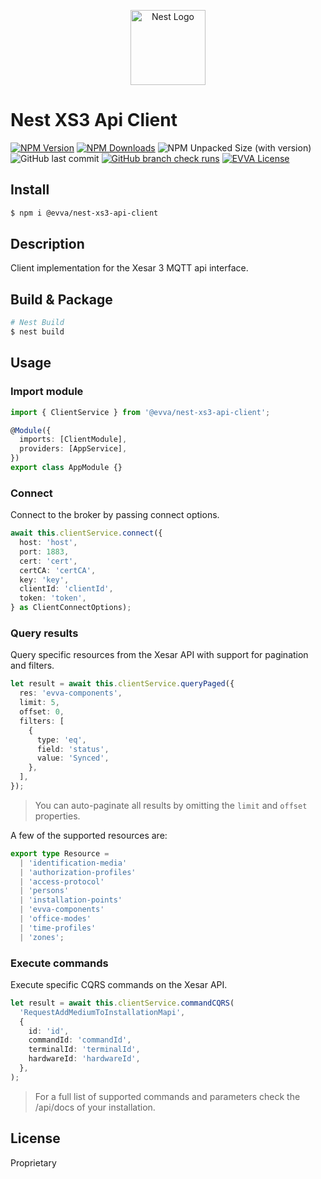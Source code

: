 <p align="center">
  <a href="http://nestjs.com/" target="blank"><img src="https://nestjs.com/img/logo-small.svg" width="120" alt="Nest Logo" /></a>
</p>

# Nest XS3 Api Client

[![NPM Version](https://img.shields.io/npm/v/%40evva%2Fnest-xs3-api-client)](https://www.npmjs.com/package/@evva/nest-xs3-api-client)
[![NPM Downloads](https://img.shields.io/npm/dy/%40evva%2Fnest-xs3-api-client)](https://www.npmjs.com/package/@evva/nest-xs3-api-client)
![NPM Unpacked Size (with version)](https://img.shields.io/npm/unpacked-size/%40evva%2Fnest-xs3-api-client/latest)
![GitHub last commit](https://img.shields.io/github/last-commit/evva-sfw/nest-xs3-api-client)
[![GitHub branch check runs](https://img.shields.io/github/check-runs/evva-sfw/nest-xs3-api-client/main)]([URL](https://github.com/evva-sfw/nest-xs3-api-client/actions))
[![EVVA License](https://img.shields.io/badge/license-EVVA_License-yellow.svg?color=fce500&logo=data:image/svg+xml;base64,PCEtLSBHZW5lcmF0ZWQgYnkgSWNvTW9vbi5pbyAtLT4KPHN2ZyB2ZXJzaW9uPSIxLjEiIHhtbG5zPSJodHRwOi8vd3d3LnczLm9yZy8yMDAwL3N2ZyIgd2lkdGg9IjY0MCIgaGVpZ2h0PSIxMDI0IiB2aWV3Qm94PSIwIDAgNjQwIDEwMjQiPgo8ZyBpZD0iaWNvbW9vbi1pZ25vcmUiPgo8L2c+CjxwYXRoIGZpbGw9IiNmY2U1MDAiIGQ9Ik02MjIuNDIzIDUxMS40NDhsLTMzMS43NDYtNDY0LjU1MmgtMjg4LjE1N2wzMjkuODI1IDQ2NC41NTItMzI5LjgyNSA0NjYuNjY0aDI3NS42MTJ6Ij48L3BhdGg+Cjwvc3ZnPgo=)](LICENSE)

## Install

```sh
$ npm i @evva/nest-xs3-api-client
```

## Description

Client implementation for the Xesar 3 MQTT api interface.

## Build & Package
```bash
# Nest Build
$ nest build
```

## Usage

### Import module

```ts
import { ClientService } from '@evva/nest-xs3-api-client';

@Module({
  imports: [ClientModule],
  providers: [AppService],
})
export class AppModule {}
```
### Connect 

Connect to the broker by passing connect options.

```typescript
await this.clientService.connect({
  host: 'host',
  port: 1883,
  cert: 'cert',
  certCA: 'certCA',
  key: 'key',
  clientId: 'clientId',
  token: 'token',
} as ClientConnectOptions);
```

### Query results

Query specific resources from the Xesar API with support for pagination and filters. 

```typescript
let result = await this.clientService.queryPaged({
  res: 'evva-components',
  limit: 5,
  offset: 0,
  filters: [
    {
      type: 'eq',
      field: 'status',
      value: 'Synced',
    },
  ],
});
```

> You can auto-paginate all results by omitting the `limit` and `offset` properties.

A few of the supported resources are:

```typescript
export type Resource =
  | 'identification-media'
  | 'authorization-profiles'
  | 'access-protocol'
  | 'persons'
  | 'installation-points'
  | 'evva-components'
  | 'office-modes'
  | 'time-profiles'
  | 'zones';
```

### Execute commands

Execute specific CQRS commands on the Xesar API.

```typescript
let result = await this.clientService.commandCQRS(
  'RequestAddMediumToInstallationMapi',
  {
    id: 'id',
    commandId: 'commandId',
    terminalId: 'terminalId',
    hardwareId: 'hardwareId',
  },
);
```
> For a full list of supported commands and parameters check the /api/docs of your installation.

## License

Proprietary
